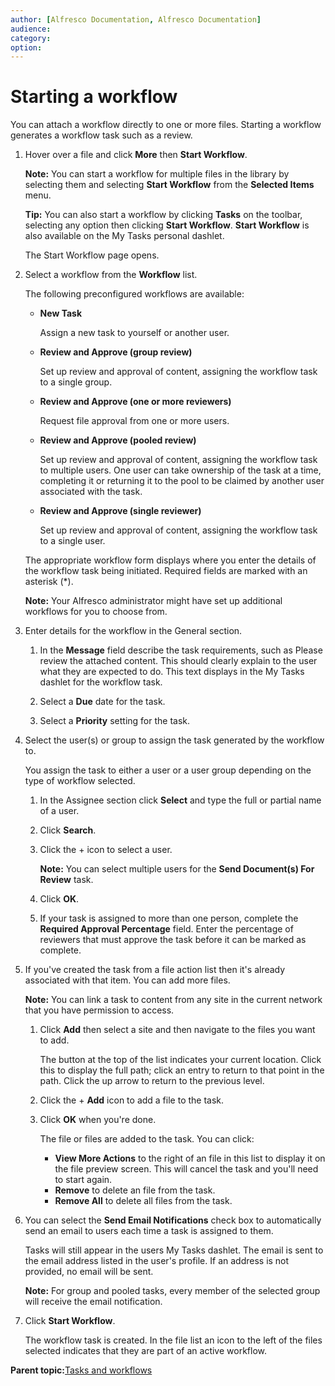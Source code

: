 ```yaml
---
author: [Alfresco Documentation, Alfresco Documentation]
audience: 
category: 
option: 
---
```


# Starting a workflow

You can attach a workflow directly to one or more files. Starting a workflow generates a workflow task such as a review.

1.  Hover over a file and click **More** then **Start Workflow**.

    **Note:** You can start a workflow for multiple files in the library by selecting them and selecting **Start Workflow** from the **Selected Items** menu.

    **Tip:** You can also start a workflow by clicking **Tasks** on the toolbar, selecting any option then clicking **Start Workflow**. **Start Workflow** is also available on the My Tasks personal dashlet.

    The Start Workflow page opens.

2.  Select a workflow from the **Workflow** list.

    The following preconfigured workflows are available:

    -   **New Task**

        Assign a new task to yourself or another user.

    -   **Review and Approve \(group review\)**

        Set up review and approval of content, assigning the workflow task to a single group.

    -   **Review and Approve \(one or more reviewers\)**

        Request file approval from one or more users.

    -   **Review and Approve \(pooled review\)**

        Set up review and approval of content, assigning the workflow task to multiple users. One user can take ownership of the task at a time, completing it or returning it to the pool to be claimed by another user associated with the task.

    -   **Review and Approve \(single reviewer\)**

        Set up review and approval of content, assigning the workflow task to a single user.

    The appropriate workflow form displays where you enter the details of the workflow task being initiated. Required fields are marked with an asterisk \(\*\).

    **Note:** Your Alfresco administrator might have set up additional workflows for you to choose from.

3.  Enter details for the workflow in the General section.

    1.  In the **Message** field describe the task requirements, such as Please review the attached content. This should clearly explain to the user what they are expected to do. This text displays in the My Tasks dashlet for the workflow task.

    2.  Select a **Due** date for the task.

    3.  Select a **Priority** setting for the task.

4.  Select the user\(s\) or group to assign the task generated by the workflow to.

    You assign the task to either a user or a user group depending on the type of workflow selected.

    1.  In the Assignee section click **Select** and type the full or partial name of a user.

    2.  Click **Search**.

    3.  Click the + icon to select a user.

        **Note:** You can select multiple users for the **Send Document\(s\) For Review** task.

    4.  Click **OK**.

    5.  If your task is assigned to more than one person, complete the **Required Approval Percentage** field. Enter the percentage of reviewers that must approve the task before it can be marked as complete.

5.  If you've created the task from a file action list then it's already associated with that item. You can add more files.

    **Note:** You can link a task to content from any site in the current network that you have permission to access.

    1.  Click **Add** then select a site and then navigate to the files you want to add.

        The button at the top of the list indicates your current location. Click this to display the full path; click an entry to return to that point in the path. Click the up arrow to return to the previous level.

    2.  Click the + **Add** icon to add a file to the task.

    3.  Click **OK** when you're done.

        The file or files are added to the task. You can click:

        -   **View More Actions** to the right of an file in this list to display it on the file preview screen. This will cancel the task and you'll need to start again.
        -   **Remove** to delete an file from the task.
        -   **Remove All** to delete all files from the task.
6.  You can select the **Send Email Notifications** check box to automatically send an email to users each time a task is assigned to them.

    Tasks will still appear in the users My Tasks dashlet. The email is sent to the email address listed in the user's profile. If an address is not provided, no email will be sent.

    **Note:** For group and pooled tasks, every member of the selected group will receive the email notification.

7.  Click **Start Workflow**.

    The workflow task is created. In the file list an icon to the left of the files selected indicates that they are part of an active workflow.


**Parent topic:**[Tasks and workflows](../concepts/mytasks.md)

